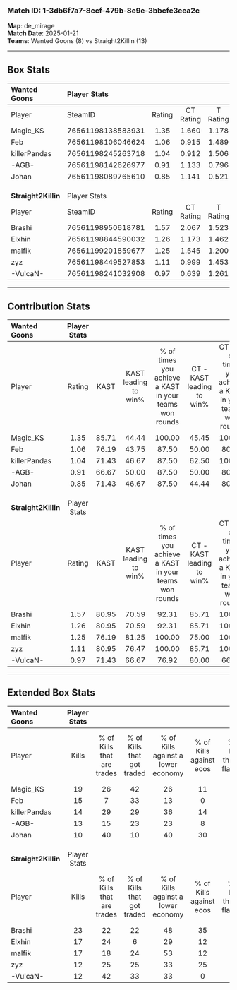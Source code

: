 ### Match ID: 1-3db6f7a7-8ccf-479b-8e9e-3bbcfe3eea2c  
**Map**: de_mirage  
**Match Date**: 2025-01-21  
**Teams**: Wanted Goons (8) vs Straight2Killin (13)  

---  

## Box Stats  

| **Wanted Goons**    | Player Stats      |        |           |          |       |       |       |         |        |      |     |
| :- | :- | :-: | :-: | :-: | :-: | :-: | :-: | :-: | :-: | :-: | :-: |
| Player              | SteamID           | Rating | CT Rating | T Rating | KAST  |  ADR  | Kills | Assists | Deaths | K/D  | HS% |
| Magic_KS            | 76561198138583931 |  1.35  |   1.660   |  1.178   | 85.71 | 95.2  |  19   |    2    |   17   | 1.12 | 47  |
| Feb                 | 76561198106046624 |  1.06  |   0.915   |  1.489   | 76.19 | 70.5  |  15   |    6    |   17   | 0.88 | 40  |
| killerPandas        | 76561198245263718 |  1.04  |   0.912   |  1.506   | 71.43 | 76.7  |  14   |    3    |   15   | 0.93 | 57  |
| -AGB-               | 76561198142626977 |  0.91  |   1.133   |  0.796   | 66.67 | 71.1  |  13   |    7    |   17   | 0.76 | 61  |
| Johan               | 76561198089765610 |  0.85  |   1.141   |  0.521   | 71.43 | 66.4  |  10   |    5    |   15   | 0.67 | 50  |
|                     |                   |        |           |          |       |       |       |         |        |      |     |
|                     |                   |        |           |          |       |       |       |         |        |      |     |
|                     |                   |        |           |          |       |       |       |         |        |      |     |
| **Straight2Killin** | Player Stats      |        |           |          |       |       |       |         |        |      |     |
| Player              | SteamID           | Rating | CT Rating | T Rating | KAST  |  ADR  | Kills | Assists | Deaths | K/D  | HS% |
| Brashi              | 76561198950618781 |  1.57  |   2.067   |  1.523   | 80.95 | 105.3 |  23   |    4    |   15   | 1.53 | 52  |
| Elxhin              | 76561198844590032 |  1.26  |   1.173   |  1.462   | 80.95 | 70.5  |  17   |    3    |   13   | 1.31 | 58  |
| malfik              | 76561199201859677 |  1.25  |   1.545   |  1.200   | 76.19 | 78.5  |  17   |    7    |   14   | 1.21 | 58  |
| zyz                 | 76561198449527853 |  1.11  |   0.999   |  1.453   | 80.95 | 82.2  |  12   |   11    |   14   | 0.86 | 50  |
| -VulcaN-            | 76561198241032908 |  0.97  |   0.639   |  1.261   | 71.43 | 71.7  |  12   |    9    |   15   | 0.80 | 25  |
---  

## Contribution Stats  

| **Wanted Goons**    | Player Stats |       |                      |                                                        |                           |                                                             |                          |                                                            |
| :- | :-: | :-: | :-: | :-: | :-: | :-: | :-: | :-: |
| Player              |    Rating    | KAST  | KAST leading to win% | % of times you achieve a KAST in your teams won rounds | CT - KAST leading to win% | CT - % of times you achieve a KAST in your teams won rounds | T - KAST leading to win% | T - % of times you achieve a KAST in your teams won rounds |
| Magic_KS            |     1.35     | 85.71 |        44.44         |                         100.00                         |           45.45           |                           100.00                            |          42.86           |                           100.00                           |
| Feb                 |     1.06     | 76.19 |        43.75         |                         87.50                          |           50.00           |                            80.00                            |          37.50           |                           100.00                           |
| killerPandas        |     1.04     | 71.43 |        46.67         |                         87.50                          |           62.50           |                           100.00                            |          28.57           |                           66.67                            |
| -AGB-               |     0.91     | 66.67 |        50.00         |                         87.50                          |           50.00           |                            80.00                            |          50.00           |                           100.00                           |
| Johan               |     0.85     | 71.43 |        46.67         |                         87.50                          |           44.44           |                            80.00                            |          50.00           |                           100.00                           |
|                     |              |       |                      |                                                        |                           |                                                             |                          |                                                            |
|                     |              |       |                      |                                                        |                           |                                                             |                          |                                                            |
|                     |              |       |                      |                                                        |                           |                                                             |                          |                                                            |
| **Straight2Killin** | Player Stats |       |                      |                                                        |                           |                                                             |                          |                                                            |
| Player              |    Rating    | KAST  | KAST leading to win% | % of times you achieve a KAST in your teams won rounds | CT - KAST leading to win% | CT - % of times you achieve a KAST in your teams won rounds | T - KAST leading to win% | T - % of times you achieve a KAST in your teams won rounds |
| Brashi              |     1.57     | 80.95 |        70.59         |                         92.31                          |           85.71           |                           100.00                            |          60.00           |                           85.71                            |
| Elxhin              |     1.26     | 80.95 |        70.59         |                         92.31                          |           85.71           |                           100.00                            |          60.00           |                           85.71                            |
| malfik              |     1.25     | 76.19 |        81.25         |                         100.00                         |           75.00           |                           100.00                            |          87.50           |                           100.00                           |
| zyz                 |     1.11     | 80.95 |        76.47         |                         100.00                         |           85.71           |                           100.00                            |          70.00           |                           100.00                           |
| -VulcaN-            |     0.97     | 71.43 |        66.67         |                         76.92                          |           80.00           |                            66.67                            |          60.00           |                           85.71                            |
---  

## Extended Box Stats  

| **Wanted Goons**    | Player Stats |                            |                            |                                    |                         |                              |                                 |        |                             |                                     |                          |                               |                            |
| :- | :-: | :-: | :-: | :-: | :-: | :-: | :-: | :-: | :-: | :-: | :-: | :-: | :-: |
| Player              |    Kills     | % of Kills that are trades | % of Kills that got traded | % of Kills against a lower economy | % of Kills against ecos | % of Kills that are flawless | % of Kills that are close duels | Deaths | % of Deaths that get traded | % of Deaths against a lower economy | % of Deaths against ecos | % of Deaths that are flawless | % of Deaths that are close |
| Magic_KS            |      19      |             26             |             42             |                 26                 |           11            |              47              |                5                |   17   |             24              |                 29                  |            6             |              82               |             6              |
| Feb                 |      15      |             7              |             33             |                 13                 |            0            |              73              |                0                |   17   |             24              |                 29                  |            6             |              59               |             12             |
| killerPandas        |      14      |             29             |             29             |                 36                 |           14            |              71              |                0                |   15   |             33              |                 27                  |            7             |              53               |             7              |
| -AGB-               |      13      |             15             |             23             |                 23                 |            8            |              69              |                0                |   17   |             18              |                 24                  |            0             |              65               |             0              |
| Johan               |      10      |             40             |             10             |                 40                 |           30            |              90              |                0                |   15   |              7              |                 27                  |            0             |              47               |             7              |
|                     |              |                            |                            |                                    |                         |                              |                                 |        |                             |                                     |                          |                               |                            |
|                     |              |                            |                            |                                    |                         |                              |                                 |        |                             |                                     |                          |                               |                            |
|                     |              |                            |                            |                                    |                         |                              |                                 |        |                             |                                     |                          |                               |                            |
| **Straight2Killin** | Player Stats |                            |                            |                                    |                         |                              |                                 |        |                             |                                     |                          |                               |                            |
| Player              |    Kills     | % of Kills that are trades | % of Kills that got traded | % of Kills against a lower economy | % of Kills against ecos | % of Kills that are flawless | % of Kills that are close duels | Deaths | % of Deaths that get traded | % of Deaths against a lower economy | % of Deaths against ecos | % of Deaths that are flawless | % of Deaths that are close |
| Brashi              |      23      |             22             |             22             |                 48                 |           35            |              70              |                0                |   15   |             47              |                 27                  |            7             |              60               |             0              |
| Elxhin              |      17      |             24             |             6              |                 29                 |           12            |              76              |                6                |   13   |             23              |                 23                  |            8             |              92               |             0              |
| malfik              |      17      |             18             |             24             |                 53                 |           12            |              41              |                6                |   14   |             29              |                 29                  |            21            |              71               |             7              |
| zyz                 |      12      |             25             |             25             |                 33                 |           25            |              67              |                8                |   14   |             43              |                 29                  |            0             |              50               |             0              |
| -VulcaN-            |      12      |             42             |             33             |                 33                 |            0            |              50              |               17                |   15   |              7              |                 20                  |            7             |              67               |             0              |
